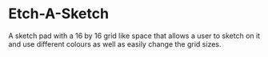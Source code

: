 # Etch-A-Sketch

A sketch pad with a 16 by 16 grid like space that allows a user to sketch on it and use different colours as well as easily change the grid sizes.